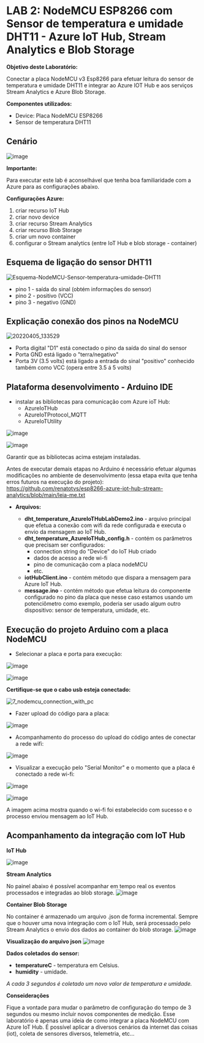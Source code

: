 # LAB 2: NodeMCU ESP8266 com Sensor de temperatura e umidade DHT11 - Azure IoT Hub, Stream Analytics e Blob Storage

**Objetivo deste Laboratório:**

Conectar a placa NodeMCU v3 Esp8266 para efetuar leitura do sensor de temperatura e umidade DHT11 e integrar ao Azure IOT Hub e aos serviços Stream Analytics e Azure Blob Storage.

**Componentes utilizados:**
+ Device: Placa NodeMCU ESP8266
+ Sensor de temperatura DHT11

## Cenário

![image](https://user-images.githubusercontent.com/42357180/160649317-bd5b9dd5-f8dc-4881-b169-b752374759bd.png)

**Importante:**

Para executar este lab é aconselhável que tenha boa familiaridade com a Azure para as configurações abaixo.

**Configurações Azure:**

1) criar recurso IoT Hub
2) criar novo device
3) criar recurso Stream Analytics
4) criar recurso Blob Storage
5) criar um novo container
6) configurar o Stream analytics (entre IoT Hub e blob storage - container)

## Esquema de ligação do sensor DHT11

![Esquema-NodeMCU-Sensor-temperatura-umidade-DHT11](https://user-images.githubusercontent.com/42357180/161806798-4f3b6a5d-d0e5-41b2-9e44-2768d5592678.png)

+ pino 1 - saída do sinal (obtém informações do sensor)
+ pino 2 - positivo (VCC)
+ pino 3 - negativo (GND)

## Explicação conexão dos pinos na NodeMCU
![20220405_133529](https://user-images.githubusercontent.com/42357180/161809434-06761e12-5262-4b6a-ad3a-319470355076.jpg)

+ Porta digital "D1" está conectado o pino da saída do sinal do sensor
+ Porta GND está ligado o "terra/negativo"
+ Porta 3V (3.5 volts) está ligado a entrada do sinal "positivo" conhecido também como VCC (opera entre 3.5 á 5 volts)

## Plataforma desenvolvimento - Arduino IDE
  + instalar as bibliotecas para comunicação com Azure ioT Hub:
    + AzureIoTHub
    + AzureIoTProtocol_MQTT
    + AzureIoTUtility

  ![image](https://user-images.githubusercontent.com/42357180/160653305-c49cb487-9546-41ec-9b90-fd56b5cb1a18.png)
  
  ![image](https://user-images.githubusercontent.com/42357180/160653744-185c765e-4a9d-423e-bf7b-05c407bde374.png)
  
  Garantir que as bibliotecas acima estejam instaladas.
  
  Antes de executar demais etapas no Arduino é necessário efetuar algumas modificações no ambiente de desenvolvimento (essa etapa evita que tenha erros futuros na execução do projeto): 
  https://github.com/renatotvs/esp8266-azure-iot-hub-stream-analytics/blob/main/leia-me.txt
  
  + **Arquivos:**
  
    + **dht_temperature_AzureIoTHubLabDemo2.ino** -  arquivo principal que efetua a conexão com wifi da rede configurada e executa o envio da mensagem ao IoT Hub.
    + **dht_temperature_AzureIoTHub_config.h** - contém os parâmetros que precisam ser configurados:
      + connection string do "Device" do IoT Hub criado
      + dados de acesso a rede wi-fi
      + pino de comunicação com a placa nodeMCU
      + etc.
    + **iotHubClient.ino** - contém método que dispara a mensagem para Azure IoT Hub.
    + **message.ino** - contém método que efetua leitura do componente configurado no pino da placa que nesse caso estamos usando um potenciômetro como exemplo, poderia ser usado algum outro dispositivo: sensor de temperatura, umidade, etc.
 
## Execução do projeto Arduino com a placa NodeMCU

+ Selecionar a placa e porta para execução:

![image](https://user-images.githubusercontent.com/42357180/161621665-b6b331e4-19ca-43fe-b29d-b581910e0ae0.png)

![image](https://user-images.githubusercontent.com/42357180/161625136-bc8c8da4-156b-438f-936e-4502331a4804.png)


**Certifique-se que o cabo usb esteja conectado:**

![7_nodemcu_connection_with_pc](https://user-images.githubusercontent.com/42357180/161812642-60120370-f9b3-463f-a0f9-e858eaba970e.png)

+ Fazer upload do código para a placa:

![image](https://user-images.githubusercontent.com/42357180/161621162-45d9ade3-512f-4d48-be1c-c4f1680fd001.png)

+ Acompanhamento do processo do upload do código antes de conectar a rede wifi:

![image](https://user-images.githubusercontent.com/42357180/161619292-05cc18f1-c5d9-42ef-a815-e2aa74117f76.png)

+ Visualizar a execução pelo "Serial Monitor" e o momento que a placa é conectado a rede wi-fi:

![image](https://user-images.githubusercontent.com/42357180/161620081-dbbf839b-1983-404a-b7ca-820aab6e48bb.png)

![image](https://user-images.githubusercontent.com/42357180/161623867-e38825aa-97a1-44cb-8af6-736554ef1396.png)

A imagem acima mostra quando o wi-fi foi estabelecido com sucesso e o processo enviou mensagem ao IoT Hub.

## Acompanhamento da integração com IoT Hub

**IoT Hub**

![image](https://user-images.githubusercontent.com/42357180/160660183-64d0b0ab-516d-43a7-9b8f-40228696e629.png)

**Stream Analytics**

No painel abaixo é possível acompanhar em tempo real os eventos processados e integradas ao blob storage.
![image](https://user-images.githubusercontent.com/42357180/160661942-2bf770f0-9d06-4bb5-963c-777f8be36767.png)

**Container Blob Storage**

No container é armazenado um arquivo .json de forma incremental. Sempre que o houver uma nova integração com o IoT Hub, será processado pelo Stream Analytics o envio dos dados ao container do blob storage.
![image](https://user-images.githubusercontent.com/42357180/160661344-7fee93fd-41cd-495b-af26-8c2d49d3a7eb.png)

**Visualização do arquivo json**
![image](https://user-images.githubusercontent.com/42357180/161624415-8867872a-a0f9-4491-aaca-cf18ead62106.png)

**Dados coletados do sensor:**

+ **temperatureC** - temperatura em Celsius.
+ **humidity** - umidade.

*A cada 3 segundos é coletado um novo valor de temperatura e umidade.*

**Conseiderações**

Fique a vontade para mudar o parãmetro de configuração do tempo de 3 segundos ou mesmo incluir novos componentes de medição.
Esse laboratório é apenas uma ideia de como integrar a placa NodeMCU com Azure IoT Hub.
É possível aplicar a diversos cenários da internet das coisas (iot), coleta de sensores diversos, telemetria, etc...
